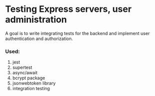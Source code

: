# Testing Express servers, user administration 

A goal is to write integrating tests for the backend and implement user authentication and authorization.

### Used:
1. jest
2. supertest
3. async/await
4. bcrypt package
5. jsonwebtoken library
6. integration testing